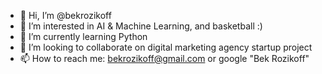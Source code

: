 - 👋 Hi, I’m @bekrozikoff
- 👀 I’m interested in AI & Machine Learning, and basketball :)
- 🌱 I’m currently learning Python
- 💞️ I’m looking to collaborate on digital marketing agency startup project
- 📫 How to reach me: bekrozikoff@gmail.com or google "Bek Rozikoff"

<!---
bekrozikoff/bekrozikoff is a ✨ special ✨ repository because its `README.md` (this file) appears on your GitHub profile.
You can click the Preview link to take a look at your changes.
--->
